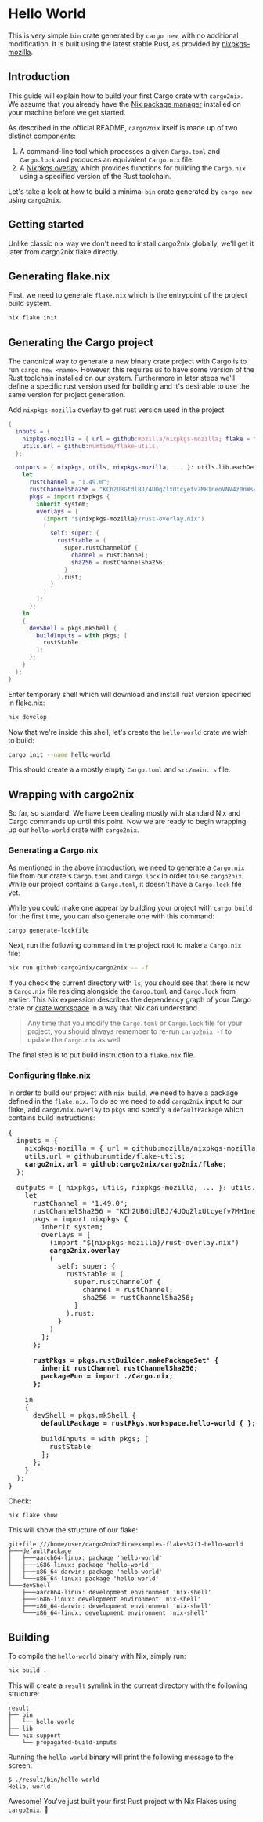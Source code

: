 # Hello World

This is very simple `bin` crate generated by `cargo new`, with no additional
modification. It is built using the latest stable Rust, as provided by
[nixpkgs-mozilla](https://github.com/mozilla/nixpkgs-mozilla).

## Introduction

This guide will explain how to build your first Cargo crate with `cargo2nix`. We
assume that you already have the [Nix package manager] installed on your machine
before we get started.

[nix package manager]: https://nixos.org/nix/
[nix flakes]: https://nixos.wiki/wiki/Flakes#Installing_flakes

As described in the official README, `cargo2nix` itself is made up of two
distinct components:

1. A command-line tool which processes a given `Cargo.toml` and `Cargo.lock` and
   produces an equivalent `Cargo.nix` file.
2. A [Nixpkgs overlay] which provides functions for building the `Cargo.nix`
   using a specified version of the Rust toolchain.

[nixpkgs overlay]: https://nixos.wiki/wiki/Overlays

Let's take a look at how to build a minimal `bin` crate generated by `cargo new`
using `cargo2nix`.

## Getting started

Unlike classic nix way we don't need to install cargo2nix globally, we'll get it
later from cargo2nix flake directly.

## Generating flake.nix

First, we need to generate `flake.nix` which is the entrypoint of the project
build system.

```bash
nix flake init
```

## Generating the Cargo project

The canonical way to generate a new binary crate project with Cargo is to run
`cargo new <name>`. However, this requires us to have some version of the Rust
toolchain installed on our system. Furthermore in later steps we'll define
a specific rust version used for building and it's desirable to use the same
version for project generation.

Add `nixpkgs-mozilla` overlay to get rust version used in the project:

```nix
{
  inputs = {
    nixpkgs-mozilla = { url = github:mozilla/nixpkgs-mozilla; flake = false; };
    utils.url = github:numtide/flake-utils;
  };

  outputs = { nixpkgs, utils, nixpkgs-mozilla, ... }: utils.lib.eachDefaultSystem (system:
    let
      rustChannel = "1.49.0";
      rustChannelSha256 = "KCh2UBGtdlBJ/4UOqZlxUtcyefv7MH1neoVNV4z0nWs=";
      pkgs = import nixpkgs {
        inherit system;
        overlays = [
          (import "${nixpkgs-mozilla}/rust-overlay.nix")
          (
            self: super: {
              rustStable = (
                super.rustChannelOf {
                  channel = rustChannel;
                  sha256 = rustChannelSha256;
                }
              ).rust;
            }
          )
        ];
      };
    in
    {
      devShell = pkgs.mkShell {
        buildInputs = with pkgs; [
          rustStable
        ];
      };
    }
  );
}
```

Enter temporary shell which will download and install rust version specified in flake.nix:

```bash
nix develop
```

Now that we're inside this shell, let's create the `hello-world` crate we wish
to build:

```bash
cargo init --name hello-world
```

This should create a a mostly empty `Cargo.toml` and `src/main.rs` file.

## Wrapping with cargo2nix

So far, so standard. We have been dealing mostly with standard Nix and Cargo
commands up until this point. Now we are ready to begin wrapping up our
`hello-world` crate with `cargo2nix`.

### Generating a Cargo.nix

As mentioned in the above [introduction](#introduction), we need to generate a
`Cargo.nix` file from our crate's `Cargo.toml` and `Cargo.lock` in order to use
`cargo2nix`. While our project contains a `Cargo.toml`, it doesn't have a
`Cargo.lock` file yet.

While you could make one appear by building your project with `cargo build` for
the first time, you can also generate one with this command:

```bash
cargo generate-lockfile
```

Next, run the following command in the project root to make a `Cargo.nix` file:

```bash
nix run github:cargo2nix/cargo2nix -- -f
```

If you check the current directory with `ls`, you should see that there is now a
`Cargo.nix` file residing alongside the `Cargo.toml` and `Cargo.lock` from
earlier. This Nix expression describes the dependency graph of your Cargo crate
or [crate workspace] in a way that Nix can understand.

[crate workspace]: https://doc.rust-lang.org/edition-guide/rust-2018/cargo-and-crates-io/cargo-workspaces-for-multi-package-projects.html

> Any time that you modify the `Cargo.toml` or `Cargo.lock` file for your
> project, you should always remember to re-run `cargo2nix -f` to update the
> `Cargo.nix` as well.

The final step is to put build instruction to a `flake.nix` file.

### Configuring flake.nix

In order to build our project with `nix build`, we need to have a package defined
in the `flake.nix`. To do so we need to add `cargo2nix` input to our flake,
add `cargo2nix.overlay` to `pkgs` and specify a `defaultPackage` which contains
build instructions:

<pre>
{
  inputs = {
    nixpkgs-mozilla = { url = github:mozilla/nixpkgs-mozilla; flake = false; };
    utils.url = github:numtide/flake-utils;
    <b>cargo2nix.url = github:cargo2nix/cargo2nix/flake;</b>
  };

  outputs = { nixpkgs, utils, nixpkgs-mozilla, ... }: utils.lib.eachDefaultSystem (system:
    let
      rustChannel = "1.49.0";
      rustChannelSha256 = "KCh2UBGtdlBJ/4UOqZlxUtcyefv7MH1neoVNV4z0nWs=";
      pkgs = import nixpkgs {
        inherit system;
        overlays = [
          (import "${nixpkgs-mozilla}/rust-overlay.nix")
          <b>cargo2nix.overlay</b>
          (
            self: super: {
              rustStable = (
                super.rustChannelOf {
                  channel = rustChannel;
                  sha256 = rustChannelSha256;
                }
              ).rust;
            }
          )
        ];
      };
      <b>
      rustPkgs = pkgs.rustBuilder.makePackageSet' {
        inherit rustChannel rustChannelSha256;
        packageFun = import ./Cargo.nix;
      };
      </b>
    in
    {
      devShell = pkgs.mkShell {
        <b>defaultPackage = rustPkgs.workspace.hello-world { };</b>

        buildInputs = with pkgs; [
          rustStable
        ];
      };
    }
  );
}
</pre>

Check:

```bash
nix flake show
```

This will show the structure of our flake:

```text
git+file:///home/user/cargo2nix?dir=examples-flakes%2f1-hello-world
├───defaultPackage
│   ├───aarch64-linux: package 'hello-world'
│   ├───i686-linux: package 'hello-world'
│   ├───x86_64-darwin: package 'hello-world'
│   └───x86_64-linux: package 'hello-world'
└───devShell
    ├───aarch64-linux: development environment 'nix-shell'
    ├───i686-linux: development environment 'nix-shell'
    ├───x86_64-darwin: development environment 'nix-shell'
    └───x86_64-linux: development environment 'nix-shell'
```

## Building

To compile the `hello-world` binary with Nix, simply run:

```bash
nix build .
```

This will create a `result` symlink in the current directory with the following
structure:

```text
result
├── bin
│   └── hello-world
├── lib
└── nix-support
    └── propagated-build-inputs
```

Running the `hello-world` binary will print the following message to the screen:

```text
$ ./result/bin/hello-world
Hello, world!
```

Awesome! You've just built your first Rust project with Nix Flakes using `cargo2nix`.
:tada:
